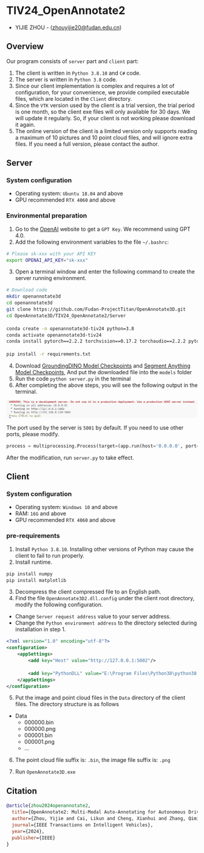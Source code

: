 # TIV24_OpenAnnotate2

- YIJIE ZHOU - (zhouyijie20@fudan.edu.cn)

## Overview
Our program consists of `server` part and `client` part:
1. The client is written in `Python 3.8.10` and `C#` code.
2. The server is written in `Python 3.8` code.
3. Since our client implementation is complex and requires a lot of configuration, for your convenience, we provide compiled executable files, which are located in the `Client` directory.
4. Since the `VTK` version used by the client is a trial version, the trial period is one month, so the client exe files will only available for 30 days. We will update it regularly. So, if your client is not working please download it again.
5. The online version of the client is a limited version only supports reading a maximum of 10 pictures and 10 point cloud files, and will ignore extra files. If you need a full version, please contact the author.

## Server

### System configuration

- Operating system: `Ubuntu 18.04` and above
- GPU recommended `RTX 4060` and above

### Environmental preparation

1. Go to the [OpenAI](https://openai.com/) website to get a `GPT Key`. We recommend using GPT 4.0.
2. Add the following environment variables to the file `~/.bashrc`:

```bash
# Please sk-xxx with your API KEY
export OPENAI_API_KEY="sk-xxx"
``` 

3. Open a terminal window and enter the following command to create the server running environment.

```bash
# Download code
mkdir openannotate3d
cd openannotate3d
git clone https://github.com/Fudan-ProjectTitan/OpenAnnotate3D.git
cd OpenAnnotate3D/TIV24_OpenAnnotate2/Server

conda create -n openannotate3d-tiv24 python=3.8
conda activate openannotate3d-tiv24
conda install pytorch==2.2.2 torchvision==0.17.2 torchaudio==2.2.2 pytorch-cuda=11.8 -c pytorch -c nvidia

pip install -r requirements.txt
```

4. Download [GroundingDINO Model Checkpoints](https://github.com/IDEA-Research/GroundingDINO/releases/download/v0.1.0-alpha2/groundingdino_swinb_cogcoor.pth) and [Segment Anything Model Checkpoints](https://dl.fbaipublicfiles.com/segment_anything/sam_vit_h_4b8939.pth), And put the downloaded file into the `models` folder
5. Run the code `python server.py` in the terminal
6. After completing the above steps, you will see the following output in the terminal.

![01.png](Server/assets/01.png)

The port used by the server is `5001` by default. If you need to use other ports, please modify.

```python
process = multiprocessing.Process(target=(app.run(host='0.0.0.0', port=5002)))
```

After the modification, run `server.py` to take effect.

## Client

### System configuration

- Operating system: `Windows 10` and above
- RAM: `16G` and above
- GPU recommended `RTX 4060` and above

### pre-requirements

1. Install `Python 3.8.10`. Installing other versions of Python may cause the client to fail to run properly.
2. Install runtime.
```bash
pip install numpy
pip install matplotlib
```

3. Decompress the client compressed file to an English path.
4. Find the file `OpenAnnotate3D2.dll.config` under the client root directory, modify the following configuration.
- Change `Server request address` value to your server address.
- Change the `Python environment address` to the directory selected during installation in step 1.
```xml
<?xml version="1.0" encoding="utf-8"?>
<configuration>
	<appSettings>
		<add key="Host" value="http://127.0.0.1:5002"/>

		<add key="PythonDLL" value="E:\Program Files\Python38\python38.dll"/>
	</appSettings>
</configuration>
```

5. Put the image and point cloud files in the `Data` directory of the client files. The directory structure is as follows
- Data
   - 000000.bin
   - 000000.png
   - 000001.bin
   - 000001.png
   - ...
6. The point cloud file suffix is: `.bin`, the image file suffix is: `.png`

7. Run `OpenAnnotate3D.exe`

## Citation

```bibtex
@article{zhou2024openannotate2,
  title={OpenAnnotate2: Multi-Modal Auto-Annotating for Autonomous Driving},
  author={Zhou, Yijie and Cai, Likun and Cheng, Xianhui and Zhang, Qiming and Xue, Xiangyang and Ding, Wenchao and Pu, Jian},
  journal={IEEE Transactions on Intelligent Vehicles},
  year={2024},
  publisher={IEEE}
}
```